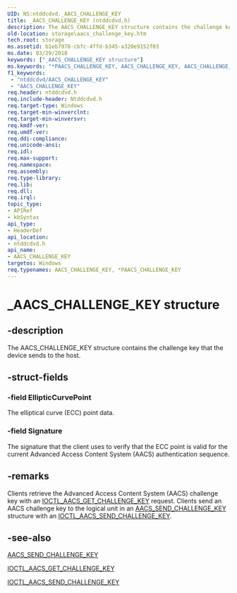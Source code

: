 ```yaml
---
UID: NS:ntddcdvd._AACS_CHALLENGE_KEY
title: _AACS_CHALLENGE_KEY (ntddcdvd.h)
description: The AACS_CHALLENGE_KEY structure contains the challenge key that the device sends to the host.
old-location: storage\aacs_challenge_key.htm
tech.root: storage
ms.assetid: b1eb7978-cbfc-4ffd-b345-a320e9152f03
ms.date: 03/29/2018
keywords: ["_AACS_CHALLENGE_KEY structure"]
ms.keywords: "*PAACS_CHALLENGE_KEY, AACS_CHALLENGE_KEY, AACS_CHALLENGE_KEY structure [Storage Devices], PAACS_CHALLENGE_KEY, PAACS_CHALLENGE_KEY structure pointer [Storage Devices], _AACS_CHALLENGE_KEY, ntddcdvd/AACS_CHALLENGE_KEY, ntddcdvd/PAACS_CHALLENGE_KEY, storage.aacs_challenge_key, structs-DVD_7a8e1eeb-73f5-4d10-83c6-13bac3130c91.xml"
f1_keywords:
 - "ntddcdvd/AACS_CHALLENGE_KEY"
 - "AACS_CHALLENGE_KEY"
req.header: ntddcdvd.h
req.include-header: Ntddcdvd.h
req.target-type: Windows
req.target-min-winverclnt: 
req.target-min-winversvr: 
req.kmdf-ver: 
req.umdf-ver: 
req.ddi-compliance: 
req.unicode-ansi: 
req.idl: 
req.max-support: 
req.namespace: 
req.assembly: 
req.type-library: 
req.lib: 
req.dll: 
req.irql: 
topic_type:
- APIRef
- kbSyntax
api_type:
- HeaderDef
api_location:
- ntddcdvd.h
api_name:
- AACS_CHALLENGE_KEY
targetos: Windows
req.typenames: AACS_CHALLENGE_KEY, *PAACS_CHALLENGE_KEY
---
```


# _AACS_CHALLENGE_KEY structure


## -description


The AACS_CHALLENGE_KEY structure contains the challenge key that the device sends to the host.


## -struct-fields




### -field EllipticCurvePoint

The elliptical curve (ECC) point data.


### -field Signature

The signature that the client uses to verify that the ECC point is valid for the current Advanced Access Content System (AACS) authentication sequence.


## -remarks



Clients retrieve the Advanced Access Content System (AACS) challenge key with an <a href="https://docs.microsoft.com/windows-hardware/drivers/ddi/ntddcdvd/ni-ntddcdvd-ioctl_aacs_get_challenge_key">IOCTL_AACS_GET_CHALLENGE_KEY</a> request. Clients send an AACS challenge key to the logical unit in an <a href="https://docs.microsoft.com/windows-hardware/drivers/ddi/ntddcdvd/ns-ntddcdvd-_aacs_send_challenge_key">AACS_SEND_CHALLENGE_KEY</a> structure with an <a href="https://docs.microsoft.com/windows-hardware/drivers/ddi/ntddcdvd/ni-ntddcdvd-ioctl_aacs_send_challenge_key">IOCTL_AACS_SEND_CHALLENGE_KEY</a>. 




## -see-also




<a href="https://docs.microsoft.com/windows-hardware/drivers/ddi/ntddcdvd/ns-ntddcdvd-_aacs_send_challenge_key">AACS_SEND_CHALLENGE_KEY</a>



<a href="https://docs.microsoft.com/windows-hardware/drivers/ddi/ntddcdvd/ni-ntddcdvd-ioctl_aacs_get_challenge_key">IOCTL_AACS_GET_CHALLENGE_KEY</a>



<a href="https://docs.microsoft.com/windows-hardware/drivers/ddi/ntddcdvd/ni-ntddcdvd-ioctl_aacs_send_challenge_key">IOCTL_AACS_SEND_CHALLENGE_KEY</a>
 

 

